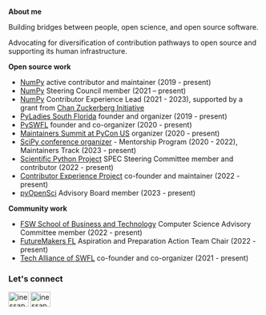 **About me**

Building bridges between people, open science, and open source software. 

Advocating for diversification of contribution pathways to open source and supporting its human infrastructure. 


**Open source work**
 
- [NumPy](https://github.com/numpy) active contributor and maintainer (2019 - present)
- [NumPy](https://github.com/numpy) Steering Council member (2021 – present)
- [NumPy](https://github.com/numpy) Contributor Experience Lead (2021 - 2023), supported by a grant from [Chan Zuckerberg Initiative](https://chanzuckerberg.com)
- [PyLadies South Florida](https://www.meetup.com/pyladies-soflo) founder and organizer (2019 - present)
- [PySWFL](https://www.meetup.com/pythonswfl/) founder and co-organizer (2020 - present)
- [Maintainers Summit at PyCon US](https://www.youtube.com/@MaintainersSummitPyConUS) organizer (2020 - present)
- [SciPy conference organizer](https://www.scipy2023.scipy.org) - Mentorship Program (2020 - 2022), Maintainers Track (2023 - present)
- [Scientific Python Project](https://github.com/scientific-python) SPEC Steering Committee member and contributor (2022 - present)
- [Contributor Experience Project](https://github.com/contributor-experience) co-founder and maintainer (2022 - present)
- [pyOpenSci](https://www.pyopensci.org) Advisory Board member (2023 - present)

**Community work**
- [FSW School of Business and Technology](https://www.fsw.edu/sobt) Computer Science Advisory Committee member (2022 - present) 
- [FutureMakers FL](https://www.futuremakerscoalition.com) Aspiration and Preparation Action Team Chair (2022 - present) 
- [Tech Alliance of SWFL](https://www.meetup.com/techallianceswfl/) co-founder and co-organizer (2021 - present) 


<h3 align="left">Let's connect</h3>
<p align="left">
<a href="https://twitter.com/inessapawson" target="blank"><img align="center" src="https://cdn.jsdelivr.net/npm/simple-icons@3.0.1/icons/twitter.svg" alt="inessapawson" height="30" width="40" /></a>
<a href="https://linkedin.com/in/ipawson" target="blank"><img align="center" src="https://cdn.jsdelivr.net/npm/simple-icons@3.0.1/icons/linkedin.svg" alt="inessapawson" height="30" width="40" /></a>
</p>
